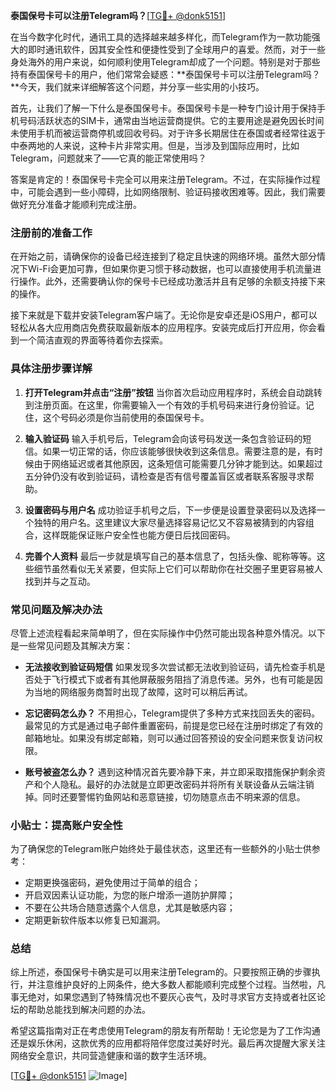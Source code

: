 **泰国保号卡可以注册Telegram吗？**[[TG💪+ @donk5151](https://t.me/s/donk5151)]

在当今数字化时代，通讯工具的选择越来越多样化，而Telegram作为一款功能强大的即时通讯软件，因其安全性和便捷性受到了全球用户的喜爱。然而，对于一些身处海外的用户来说，如何顺利使用Telegram却成了一个问题。特别是对于那些持有泰国保号卡的用户，他们常常会疑惑：**泰国保号卡可以注册Telegram吗？**今天，我们就来详细解答这个问题，并分享一些实用的小技巧。

首先，让我们了解一下什么是泰国保号卡。泰国保号卡是一种专门设计用于保持手机号码活跃状态的SIM卡，通常由当地运营商提供。它的主要用途是避免因长时间未使用手机而被运营商停机或回收号码。对于许多长期居住在泰国或者经常往返于中泰两地的人来说，这种卡片非常实用。但是，当涉及到国际应用时，比如Telegram，问题就来了——它真的能正常使用吗？

答案是肯定的！泰国保号卡完全可以用来注册Telegram。不过，在实际操作过程中，可能会遇到一些小障碍，比如网络限制、验证码接收困难等。因此，我们需要做好充分准备才能顺利完成注册。

### 注册前的准备工作

在开始之前，请确保你的设备已经连接到了稳定且快速的网络环境。虽然大部分情况下Wi-Fi会更加可靠，但如果你更习惯于移动数据，也可以直接使用手机流量进行操作。此外，还需要确认你的保号卡已经成功激活并且有足够的余额支持接下来的操作。

接下来就是下载并安装Telegram客户端了。无论你是安卓还是iOS用户，都可以轻松从各大应用商店免费获取最新版本的应用程序。安装完成后打开应用，你会看到一个简洁直观的界面等待着你去探索。

### 具体注册步骤详解

1. **打开Telegram并点击“注册”按钮**
   当你首次启动应用程序时，系统会自动跳转到注册页面。在这里，你需要输入一个有效的手机号码来进行身份验证。记住，这个号码必须是你当前使用的泰国保号卡。

2. **输入验证码**
   输入手机号后，Telegram会向该号码发送一条包含验证码的短信。如果一切正常的话，你应该能够很快收到这条信息。需要注意的是，有时候由于网络延迟或者其他原因，这条短信可能需要几分钟才能到达。如果超过五分钟仍没有收到验证码，请检查是否有信号覆盖盲区或者联系客服寻求帮助。

3. **设置密码与用户名**
   成功验证手机号之后，下一步便是设置登录密码以及选择一个独特的用户名。这里建议大家尽量选择容易记忆又不容易被猜到的内容组合，这样既能保证账户安全性也能方便日后找回密码。

4. **完善个人资料**
   最后一步就是填写自己的基本信息了，包括头像、昵称等等。这些细节虽然看似无关紧要，但实际上它们可以帮助你在社交圈子里更容易被人找到并与之互动。

### 常见问题及解决办法

尽管上述流程看起来简单明了，但在实际操作中仍然可能出现各种意外情况。以下是一些常见问题及其解决方案：

- **无法接收到验证码短信**
  如果发现多次尝试都无法收到验证码，请先检查手机是否处于飞行模式下或者有其他屏蔽服务阻挡了消息传递。另外，也有可能是因为当地的网络服务商暂时出现了故障，这时可以稍后再试。

- **忘记密码怎么办？**
  不用担心，Telegram提供了多种方式来找回丢失的密码。最常见的方式是通过电子邮件重置密码，前提是您已经在注册时绑定了有效的邮箱地址。如果没有绑定邮箱，则可以通过回答预设的安全问题来恢复访问权限。

- **账号被盗怎么办？**
  遇到这种情况首先要冷静下来，并立即采取措施保护剩余资产和个人隐私。最好的办法就是立即更改密码并将所有关联设备从云端注销掉。同时还要警惕钓鱼网站和恶意链接，切勿随意点击不明来源的信息。

### 小贴士：提高账户安全性

为了确保您的Telegram账户始终处于最佳状态，这里还有一些额外的小贴士供参考：

- 定期更换强密码，避免使用过于简单的组合；
- 开启双因素认证功能，为您的账户增添一道防护屏障；
- 不要在公共场合随意透露个人信息，尤其是敏感内容；
- 定期更新软件版本以修复已知漏洞。

### 总结

综上所述，泰国保号卡确实是可以用来注册Telegram的。只要按照正确的步骤执行，并注意维护良好的上网条件，绝大多数人都能顺利完成整个过程。当然啦，凡事无绝对，如果您遇到了特殊情况也不要灰心丧气，及时寻求官方支持或者社区论坛的帮助总能找到解决问题的办法。

希望这篇指南对正在考虑使用Telegram的朋友有所帮助！无论您是为了工作沟通还是娱乐休闲，这款优秀的应用都将陪伴您度过美好时光。最后再次提醒大家关注网络安全意识，共同营造健康和谐的数字生活环境。

[[TG💪+ @donk5151](https://t.me/s/donk5151) ![Image](https://i.postimg.cc/rwNCRYN7/Snipaste-2025-04-30-17-27-05.png)]